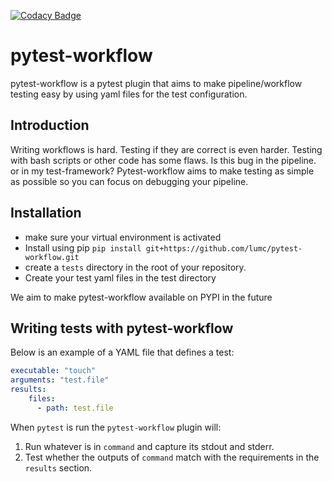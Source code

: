[![Codacy Badge](https://api.codacy.com/project/badge/Grade/f8bc14b0a507429eac7c06194fafcd59)](https://www.codacy.com/app/LUMC/pytest-workflow?utm_source=github.com&amp;utm_medium=referral&amp;utm_content=LUMC/pytest-workflow&amp;utm_campaign=Badge_Grade)

# pytest-workflow
pytest-workflow is a pytest plugin that aims to make pipeline/workflow testing easy 
by using yaml files for the test configuration.

## Introduction

Writing workflows is hard. Testing if they are correct is even harder. Testing with
bash scripts or other code has some flaws. Is this bug in the pipeline. or in my test-framework?
Pytest-workflow aims to make testing as simple as possible so you can focus on debugging
your pipeline.

## Installation

- make sure your virtual environment is activated
- Install using pip `pip install git+https://github.com/lumc/pytest-workflow.git`
- create a `tests` directory in the root of your repository.
- Create your test yaml files in the test directory

We aim to make pytest-workflow available on PYPI in the future  

## Writing tests with pytest-workflow

Below is an example of a YAML file that defines a test:
```YAML
executable: "touch"
arguments: "test.file"
results:
    files:
      - path: test.file
```

When `pytest` is run the `pytest-workflow` plugin will:
1. Run whatever is in  `command` and capture its stdout and stderr.
2. Test whether the outputs of `command` match with the requirements
in the `results` section.


